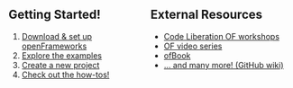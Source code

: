
<div style="width: 50%; float: left;">
    <h2>Getting Started!</h2>

<ol>
<li> <a href="/download/"> Download &amp; set up openFrameworks </a> </li>
<li> <a href="https://github.com/openframeworks/openFrameworks/tree/master/examples" target="_blank"> Explore the examples
<li> <a href="/tutorials/howto_basics/create_a_new_project"> Create a new project </a> </li>
<li> <a href="#how_tos">Check out the how-tos!</a> </li>
</ol>

</div>

<div style="width: 50%; float: left;">

<h2>External Resources</h2>

<ul>
    <li> <a href="http://codeliberation.github.io/CLF-slides/" target="_blank"> Code Liberation OF workshops</a> </li>
    <li> <a href="https://www.youtube.com/watch?v=IKSTo_0pB28&index=51&list=PL4neAtv21WOmrV8z9rSzL20QpdLU1zJLr" target="_blank">OF video series</a></li>
    <li> <a href="#ofBook"> ofBook </a> </li>
    <li> <a href="https://github.com/openframeworks/openFrameworks/wiki/Resources-for-Learning"> ... and many more! (GitHub wiki) </a></li>
</div>